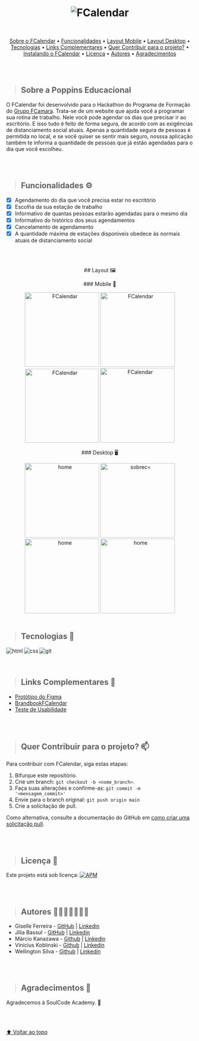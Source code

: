 
<h1 align="center">
    <img alt="FCalendar" src="https://i.postimg.cc/rF9byWQm/fcalendar-banner-readme.png" />
</h1>

<br>


<p align="center">
	<a href="#sobre-o-fcalendar">Sobre o FCalendar</a> • 
	<a href="#funcionalidades">Funcionalidades</a> • 
	<a href="#layout-mobile">Layout Mobile</a> • 
	<a href="#layout-desktop">Layout Desktop</a> • 
	<a href="#tecnologias">Tecnologias</a> • 
	<a href="#links-complementares">Links Complementares</a> • 
	<a href="#quer-contribuir-para-o-projeto">Quer Contribuir para o projeto?</a> •
	<a href="#instalacao">Instalando o FCalendar</a> •
	<a href="#licenca">Licença</a> •
	<a href="#autores">Autores</a> •
	<a href="#agradecimentos">Agradecimentos</a>
</p>



<br>
<br>

> ## Sobre a Poppins Educacional
O FCalendar foi desenvolvido para o Hackathon do Programa de Formação do [Grupo FCamara](https://www.fcamara.com.br/).
Trata-se de um website que ajuda você a programar sua rotina de trabalho. Nele você pode agendar os dias que precisar ir ao escritório. E isso tudo é feito de forma segura, de acordo com as exigências de distanciamento social atuais. Apenas a quantidade segura de pessoas é permitida no local, e se você quiser se sentir mais seguro, nosssa aplicação também te informa a quantidade de pessoas que já estão agendadas para o dia que você escolheu.

<br>
<br>

> ## Funcionalidades ⚙️

- [x] Agendamento do dia que você precisa estar no escritório
- [x] Escolha da sua estação de trabalho
- [x] Informativo de quantas pessoas estarão agendadas para o mesmo dia
- [x] Informativo do histórico dos seus agendamentos
- [x] Cancelamento de agendamento
- [x] A quantidade máxima de estações disponíveis obedece às normais atuais de distanciamento social

<br>
<br>

<p align="center">## Layout 🖼️</p>  

<p align="center">### Mobile 📱</p>

<p align="center">
  <img alt="FCalendar" src="https://i.postimg.cc/CLnNX0DN/mob-login2.png" width="200px"> 
  <img alt="FCalendar" src="https://i.postimg.cc/CLpYnhFB/mob-cadastro.png" width="200px">
  <img alt="FCalendar" src="https://i.postimg.cc/RFb7ppZy/mob-home.png" width="198px">
  <img alt="FCalendar" src="https://i.postimg.cc/90Y9Tcnd/mob-agendamento.png" width="200px"> 

	
<p align="center">### Desktop 🖥️</p>


<p align="center">
  <img alt="home" src="#" height="200px">
  <img alt="sobrec="#" height="200px">
  <img alt="home" src="#" height="200px">
  <img alt="home" src="#" height="200px">

<br>	
<br>	
	
> ## Tecnologias 🧰

<img align="left" alt="html" src="https://img.shields.io/badge/HTML5-E34F26?style=for-the-badge&logo=html5&logoColor=white" />
<img align="left" alt="css" src="https://img.shields.io/badge/CSS3-1572B6?style=for-the-badge&logo=css3&logoColor=white" />
<img align="left" alt="git" src="https://img.shields.io/badge/Git-F05032?style=for-the-badge&logo=git&logoColor=white" />

<br>
<br>
<br>

> ## Links Complementares 🔗

+ [Protótipo do Figma](https://www.figma.com/file/xNP9lmoAzlzvyqOWPGhKuh/FCalendar?node-id=175%3A7530)
+ [BrandbookFCalendar](https://mariadantas.notion.site/Brandbook-FCalendar-41fba29b6b994a6dafd0c62636d19d58)
+ [Teste de Usabilidade](https://t.maze.co/53151283)

<br>
<br>

> ## Quer Contribuir para o projeto? 📫 
Para contribuir com FCalendar, siga estas etapas:

1. Bifurque este repositório.
2. Crie um branch: `git checkout -b <nome_branch>`.
3. Faça suas alterações e confirme-as: `git commit -m '<mensagem_commit>'`
4. Envie para o branch original: `git push origin main`
5. Crie a solicitação de pull.

Como alternativa, consulte a documentação do GitHub em [como criar uma solicitação pull](https://help.github.com/en/github/collaborating-with-issues-and-pull-requests/creating-a-pull-request).

<br>
<br>

> ## Licença 📜

Este projeto está sob licença: [![APM](https://img.shields.io/apm/l/react)](https://github.com/JenniSalum/Hackaton-19-FCamara/blob/main/LICENSE)

<br>
<br>

> ## Autores 🦸‍♀️🦸‍♂️🦸🦸‍♂️

+ Giselle Ferreira - [GitHub](https://github.com/giselle-ferreira) | [Linkedin](https://www.linkedin.com/in/davidscarmo/)
+ Jília Bassul - [GitHub](https://github.com/jubassul) | [Linkedin](https://www.linkedin.com/in/gabriel-deciomo-martins-6468b91b0/)
+ Márcio Kanazawa - [Github](https://github.com/MHideki78) | [Linkedin](www.linkedin.com/in/giselleferreiras)
+ Vinícius Koblinski - [Github](https://github.com/DeKoblinski) | [Linkedin](www.linkedin.com/in/giselleferreiras)
+ Wellington Silva - [Github](https://github.com/welsda) | [Linkedin](www.linkedin.com/in/giselleferreiras)

<br>
<br>

> ## Agradecimentos 🙏

Agradecemos à SoulCode Academy. 💙

<br>
<br>

[⬆ Voltar ao topo](#sobre)<br>
